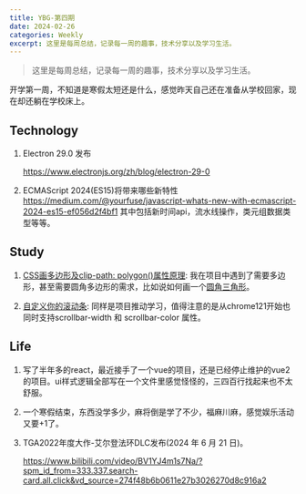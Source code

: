 ```yaml
---
title: YBG-第四期
date: 2024-02-26
categories: Weekly
excerpt: 这里是每周总结，记录每一周的趣事，技术分享以及学习生活。
---
```


> 这里是每周总结，记录每一周的趣事，技术分享以及学习生活。

开学第一周，不知道是寒假太短还是什么，感觉昨天自己还在准备从学校回家，现在却还躺在学校床上。

## Technology

1. Electron 29.0 发布

   https://www.electronjs.org/zh/blog/electron-29-0

2. ECMAScript 2024(ES15)将带来哪些新特性
   https://medium.com/@yourfuse/javascript-whats-new-with-ecmascript-2024-es15-ef056d2f4bf1
   其中包括新时间api，流水线操作，类元组数据类型等等。

## Study

1. [CSS画多边形及clip-path: polygon()属性原理](https://juejin.cn/post/7100830429405511710): 我在项目中遇到了需要多边形，甚至需要圆角多边形的需求，比如说如何画一个[圆角三角形](https://juejin.cn/post/7100830429405511710)。

2. [自定义你的滚动条](https://www.freecodecamp.org/chinese/news/css-scrollbar-tutorial/): 同样是项目推动学习，值得注意的是从chrome121开始也同时支持scrollbar-width 和 scrollbar-color 属性。

## Life

1. 写了半年多的react，最近接手了一个vue的项目，还是已经停止维护的vue2的项目。ui样式逻辑全部写在一个文件里感觉怪怪的，三四百行找起来也不太舒服。

2. 一个寒假结束，东西没学多少，麻将倒是学了不少，福麻川麻，感觉娱乐活动又要+1了。

3. TGA2022年度大作-艾尔登法环DLC发布(2024 年 6 月 21 日)。

   https://www.bilibili.com/video/BV1YJ4m1s7Na/?spm_id_from=333.337.search-card.all.click&vd_source=274f48b6b0611e27b3026270d8c916a2
